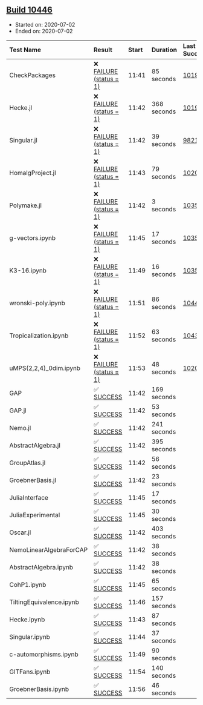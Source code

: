 ## [Build 10446](https://oscarci.mathematik.uni-kl.de/job/oscar/10446/)

* Started on: 2020-07-02
* Ended on: 2020-07-02

| Test Name    | Result | Start | Duration | Last Success | First Failure |
|:-------------|:-------|:------|:---------|:-------------|:--------------|
| CheckPackages | ❌ [FAILURE (status = 1)](https://oscarci.mathematik.uni-kl.de/job/oscar/10446/artifact/logs/build-10446/CheckPackages.log) | 11:41 | 85 seconds | [10197](https://oscarci.mathematik.uni-kl.de/job/oscar/10197/) | [10198](https://oscarci.mathematik.uni-kl.de/job/oscar/10198/) |
| Hecke.jl | ❌ [FAILURE (status = 1)](https://oscarci.mathematik.uni-kl.de/job/oscar/10446/artifact/logs/build-10446/Hecke.jl.log) | 11:42 | 368 seconds | [10197](https://oscarci.mathematik.uni-kl.de/job/oscar/10197/) | [10198](https://oscarci.mathematik.uni-kl.de/job/oscar/10198/) |
| Singular.jl | ❌ [FAILURE (status = 1)](https://oscarci.mathematik.uni-kl.de/job/oscar/10446/artifact/logs/build-10446/Singular.jl.log) | 11:42 | 39 seconds | [9821](https://oscarci.mathematik.uni-kl.de/job/oscar/9821/) | [9822](https://oscarci.mathematik.uni-kl.de/job/oscar/9822/) |
| HomalgProject.jl | ❌ [FAILURE (status = 1)](https://oscarci.mathematik.uni-kl.de/job/oscar/10446/artifact/logs/build-10446/HomalgProject.jl.log) | 11:43 | 79 seconds | [10209](https://oscarci.mathematik.uni-kl.de/job/oscar/10209/) | [10210](https://oscarci.mathematik.uni-kl.de/job/oscar/10210/) |
| Polymake.jl | ❌ [FAILURE (status = 1)](https://oscarci.mathematik.uni-kl.de/job/oscar/10446/artifact/logs/build-10446/Polymake.jl.log) | 11:42 | 3 seconds | [10356](https://oscarci.mathematik.uni-kl.de/job/oscar/10356/) | [10357](https://oscarci.mathematik.uni-kl.de/job/oscar/10357/) |
| g-vectors.ipynb | ❌ [FAILURE (status = 1)](https://oscarci.mathematik.uni-kl.de/job/oscar/10446/artifact/logs/build-10446/g-vectors.ipynb.log) | 11:45 | 17 seconds | [10356](https://oscarci.mathematik.uni-kl.de/job/oscar/10356/) | [10357](https://oscarci.mathematik.uni-kl.de/job/oscar/10357/) |
| K3-16.ipynb | ❌ [FAILURE (status = 1)](https://oscarci.mathematik.uni-kl.de/job/oscar/10446/artifact/logs/build-10446/K3-16.ipynb.log) | 11:49 | 16 seconds | [10356](https://oscarci.mathematik.uni-kl.de/job/oscar/10356/) | [10357](https://oscarci.mathematik.uni-kl.de/job/oscar/10357/) |
| wronski-poly.ipynb | ❌ [FAILURE (status = 1)](https://oscarci.mathematik.uni-kl.de/job/oscar/10446/artifact/logs/build-10446/wronski-poly.ipynb.log) | 11:51 | 86 seconds | [10440](https://oscarci.mathematik.uni-kl.de/job/oscar/10440/) | [10441](https://oscarci.mathematik.uni-kl.de/job/oscar/10441/) |
| Tropicalization.ipynb | ❌ [FAILURE (status = 1)](https://oscarci.mathematik.uni-kl.de/job/oscar/10446/artifact/logs/build-10446/Tropicalization.ipynb.log) | 11:52 | 63 seconds | [10439](https://oscarci.mathematik.uni-kl.de/job/oscar/10439/) | [10440](https://oscarci.mathematik.uni-kl.de/job/oscar/10440/) |
| uMPS(2,2,4)_0dim.ipynb | ❌ [FAILURE (status = 1)](https://oscarci.mathematik.uni-kl.de/job/oscar/10446/artifact/logs/build-10446/uMPS-2-2-4-_0dim.ipynb.log) | 11:53 | 48 seconds | [10209](https://oscarci.mathematik.uni-kl.de/job/oscar/10209/) | [10210](https://oscarci.mathematik.uni-kl.de/job/oscar/10210/) |
| GAP | ✅ [SUCCESS](https://oscarci.mathematik.uni-kl.de/job/oscar/10446/artifact/logs/build-10446/GAP.log) | 11:42 | 169 seconds |  |  |
| GAP.jl | ✅ [SUCCESS](https://oscarci.mathematik.uni-kl.de/job/oscar/10446/artifact/logs/build-10446/GAP.jl.log) | 11:42 | 53 seconds |  |  |
| Nemo.jl | ✅ [SUCCESS](https://oscarci.mathematik.uni-kl.de/job/oscar/10446/artifact/logs/build-10446/Nemo.jl.log) | 11:42 | 241 seconds |  |  |
| AbstractAlgebra.jl | ✅ [SUCCESS](https://oscarci.mathematik.uni-kl.de/job/oscar/10446/artifact/logs/build-10446/AbstractAlgebra.jl.log) | 11:42 | 395 seconds |  |  |
| GroupAtlas.jl | ✅ [SUCCESS](https://oscarci.mathematik.uni-kl.de/job/oscar/10446/artifact/logs/build-10446/GroupAtlas.jl.log) | 11:42 | 56 seconds |  |  |
| GroebnerBasis.jl | ✅ [SUCCESS](https://oscarci.mathematik.uni-kl.de/job/oscar/10446/artifact/logs/build-10446/GroebnerBasis.jl.log) | 11:42 | 23 seconds |  |  |
| JuliaInterface | ✅ [SUCCESS](https://oscarci.mathematik.uni-kl.de/job/oscar/10446/artifact/logs/build-10446/JuliaInterface.log) | 11:45 | 17 seconds |  |  |
| JuliaExperimental | ✅ [SUCCESS](https://oscarci.mathematik.uni-kl.de/job/oscar/10446/artifact/logs/build-10446/JuliaExperimental.log) | 11:45 | 30 seconds |  |  |
| Oscar.jl | ✅ [SUCCESS](https://oscarci.mathematik.uni-kl.de/job/oscar/10446/artifact/logs/build-10446/Oscar.jl.log) | 11:42 | 403 seconds |  |  |
| NemoLinearAlgebraForCAP | ✅ [SUCCESS](https://oscarci.mathematik.uni-kl.de/job/oscar/10446/artifact/logs/build-10446/NemoLinearAlgebraForCAP.log) | 11:42 | 38 seconds |  |  |
| AbstractAlgebra.ipynb | ✅ [SUCCESS](https://oscarci.mathematik.uni-kl.de/job/oscar/10446/artifact/logs/build-10446/AbstractAlgebra.ipynb.log) | 11:42 | 38 seconds |  |  |
| CohP1.ipynb | ✅ [SUCCESS](https://oscarci.mathematik.uni-kl.de/job/oscar/10446/artifact/logs/build-10446/CohP1.ipynb.log) | 11:45 | 65 seconds |  |  |
| TiltingEquivalence.ipynb | ✅ [SUCCESS](https://oscarci.mathematik.uni-kl.de/job/oscar/10446/artifact/logs/build-10446/TiltingEquivalence.ipynb.log) | 11:46 | 157 seconds |  |  |
| Hecke.ipynb | ✅ [SUCCESS](https://oscarci.mathematik.uni-kl.de/job/oscar/10446/artifact/logs/build-10446/Hecke.ipynb.log) | 11:43 | 87 seconds |  |  |
| Singular.ipynb | ✅ [SUCCESS](https://oscarci.mathematik.uni-kl.de/job/oscar/10446/artifact/logs/build-10446/Singular.ipynb.log) | 11:44 | 37 seconds |  |  |
| c-automorphisms.ipynb | ✅ [SUCCESS](https://oscarci.mathematik.uni-kl.de/job/oscar/10446/artifact/logs/build-10446/c-automorphisms.ipynb.log) | 11:49 | 90 seconds |  |  |
| GITFans.ipynb | ✅ [SUCCESS](https://oscarci.mathematik.uni-kl.de/job/oscar/10446/artifact/logs/build-10446/GITFans.ipynb.log) | 11:54 | 140 seconds |  |  |
| GroebnerBasis.ipynb | ✅ [SUCCESS](https://oscarci.mathematik.uni-kl.de/job/oscar/10446/artifact/logs/build-10446/GroebnerBasis.ipynb.log) | 11:56 | 46 seconds |  |  |

